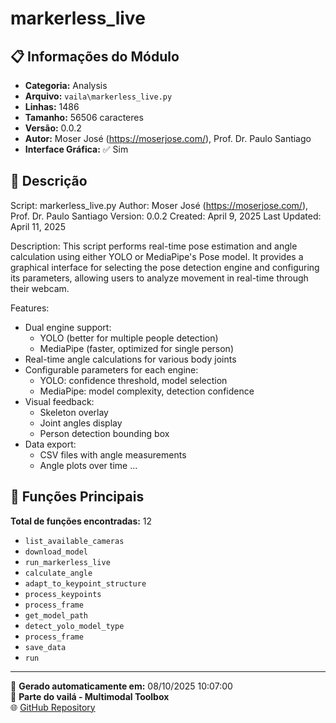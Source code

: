 # markerless_live

## 📋 Informações do Módulo

- **Categoria:** Analysis
- **Arquivo:** `vaila\markerless_live.py`
- **Linhas:** 1486
- **Tamanho:** 56506 caracteres
- **Versão:** 0.0.2
- **Autor:** Moser José (https://moserjose.com/),  Prof. Dr. Paulo Santiago
- **Interface Gráfica:** ✅ Sim

## 📖 Descrição


Script: markerless_live.py
Author: Moser José (https://moserjose.com/),  Prof. Dr. Paulo Santiago
Version: 0.0.2
Created: April 9, 2025
Last Updated: April 11, 2025

Description:
This script performs real-time pose estimation and angle calculation using either YOLO or
MediaPipe's Pose model. It provides a graphical interface for selecting the pose detection
engine and configuring its parameters, allowing users to analyze movement in real-time
through their webcam.

Features:
- Dual engine support:
    - YOLO (better for multiple people detection)
    - MediaPipe (faster, optimized for single person)
- Real-time angle calculations for various body joints
- Configurable parameters for each engine:
    - YOLO: confidence threshold, model selection
    - MediaPipe: model complexity, detection confidence
- Visual feedback:
    - Skeleton overlay
    - Joint angles display
    - Person detection bounding box
- Data export:
    - CSV files with angle measurements
    - Angle plots over time
...

## 🔧 Funções Principais

**Total de funções encontradas:** 12

- `list_available_cameras`
- `download_model`
- `run_markerless_live`
- `calculate_angle`
- `adapt_to_keypoint_structure`
- `process_keypoints`
- `process_frame`
- `get_model_path`
- `detect_yolo_model_type`
- `process_frame`
- `save_data`
- `run`




---

📅 **Gerado automaticamente em:** 08/10/2025 10:07:00  
🔗 **Parte do vailá - Multimodal Toolbox**  
🌐 [GitHub Repository](https://github.com/vaila-multimodaltoolbox/vaila)

